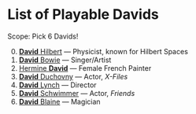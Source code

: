 # List of Playable Davids

Scope: Pick 6 Davids!

0. [**David** Hilbert](https://en.wikipedia.org/wiki/David_Hilbert) &mdash; Physicist, known for Hilbert Spaces
0. [**David** Bowie](https://en.wikipedia.org/wiki/David_Bowie) &mdash; Singer/Artist
0. [Hermine **David**](http://www.hermine-david.com/c/portal/layout?p_l_id=PUB.1014.15) &mdash; Female French Painter
0. [**David** Duchovny](https://en.wikipedia.org/wiki/David_Duchovny) &mdash; Actor, *X-Files*
0. [**David** Lynch](https://en.wikipedia.org/wiki/David_Lynch) &mdash; Director
0. [**David** Schwimmer](https://en.wikipedia.org/wiki/David_Schwimmer) &mdash; Actor, *Friends*
0. [**David** Blaine](https://en.wikipedia.org/wiki/David_Blaine) &mdash; Magician


